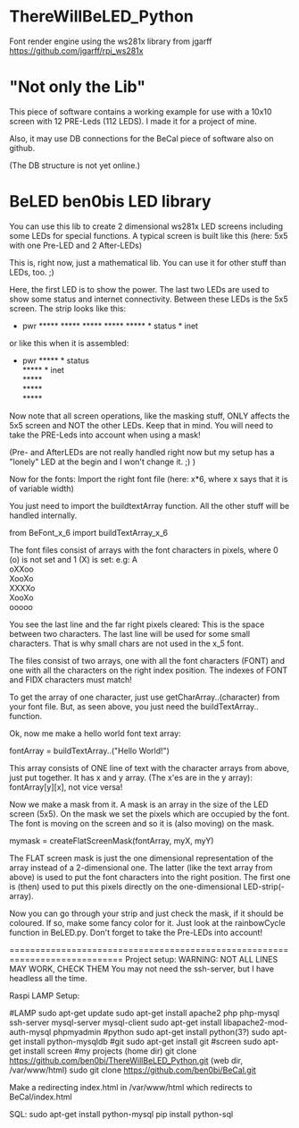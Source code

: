 # ThereWillBeLED_Python
Font render engine using the ws281x library from jgarff https://github.com/jgarff/rpi_ws281x

# "Not only the Lib"
This piece of software contains a working example for use with a 10x10 
screen with 12 PRE-Leds (112 LEDS). I made it for a project of mine.

Also, it may use DB connections for the BeCal piece of software also on github.

(The DB structure is not yet online.)


# BeLED ben0bis LED library
You can use this lib to create 2 dimensional ws281x LED screens including some LEDs for special functions.
A typical screen is built like this (here: 5x5 with one Pre-LED and 2 After-LEDs)

This is, right now, just a mathematical lib. You can use it for other stuff than LEDs, too. ;)

Here, the first LED is to show the power. The last two LEDs are used to show some status and internet connectivity.
Between these LEDs is the 5x5 screen. The strip looks like this:
* pwr ***** ***** ***** ***** ***** * status * inet

or like this when it is assembled:
* pwr ***** * status  
      ***** * inet  
      *****  
      *****  
      *****  

Now note that all screen operations, like the masking stuff, ONLY affects the 5x5 screen and NOT the other LEDs.
Keep that in mind. You will need to take the PRE-Leds into account when using a mask!

(Pre- and AfterLEDs are not really handled right now but my setup has a "lonely" LED at the begin and I won't change it. ;) )

Now for the fonts:
Import the right font file (here: x*6, where x says that it is of variable width)

You just need to import the buildtextArray function. All the other stuff will be handled internally.

from BeFont_x_6 import buildTextArray_x_6

The font files consist of arrays with the font characters in pixels, where 0 (o) is not set and 1 (X) is set:
e.g: A  
oXXoo  
XooXo  
XXXXo  
XooXo  
ooooo  

You see the last line and the far right pixels cleared: This is the space between two characters. The last line will be used
for some small characters. That is why small chars are not used in the x_5 font.

The files consist of two arrays, one with all the font characters (FONT) and one with all the characters on
the right index position. The indexes of FONT and FIDX characters must match!

To get the array of one character, just use getCharArray..(character) from your font file.
But, as seen above, you just need the buildTextArray.. function.

Ok, now me make a hello world font text array:

fontArray = buildTextArray..("Hello World!")

This array consists of ONE line of text with the character arrays from above, just put together.
It has x and y array. (The x'es are in the y array): fontArray[y][x], not vice versa!

Now we make a mask from it.
A mask is an array in the size of the LED screen (5x5). 
On the mask we set the pixels which are occupied by the font.
The font is moving on the screen and so it is (also moving) on the mask.

mymask = createFlatScreenMask(fontArray, myX, myY)

The FLAT screen mask is just the one dimensional representation of the array instead of a 2-dimensional one.
The latter (like the text array from above) is used to put the font characters into the right position.
The first one is (then) used to put this pixels directly on the one-dimensional LED-strip(-array).

Now you can go through your strip and just check the mask, if it should be coloured. If so, make some fancy color for it.
Just look at the rainbowCycle function in BeLED.py. Don't forget to take the Pre-LEDs into account!

============================================================================
Project setup:
WARNING: NOT ALL LINES MAY WORK, CHECK THEM
You may not need the ssh-server, but I have headless all the time.

Raspi LAMP Setup:

#LAMP
sudo apt-get update
sudo apt-get install apache2 php php-mysql ssh-server mysql-server mysql-client
sudo apt-get install libapache2-mod-auth-mysql phpmyadmin
#python
sudo apt-get install python(3?)
sudo apt-get install python-mysqldb
#git
sudo apt-get install git
#screen
sudo apt-get install screen
#my projects
(home dir)
git clone https://github.com/ben0bi/ThereWillBeLED_Python.git
(web dir, /var/www/html)
sudo git clone https://github.com/ben0bi/BeCal.git

Make a redirecting index.html in /var/www/html which redirects to BeCal/index.html

SQL:
sudo apt-get install python-mysql
pip install python-sql
